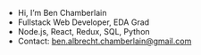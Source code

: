 - Hi, I’m Ben Chamberlain
- Fullstack Web Developer, EDA Grad
- Node.js, React, Redux, SQL, Python
- Contact: ben.albrecht.chamberlain@gmail.com
